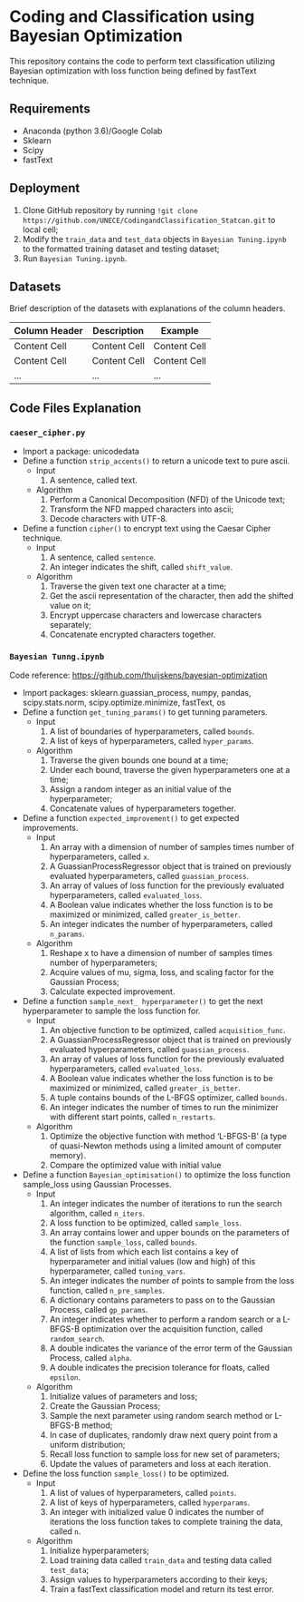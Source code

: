 # Coding and Classification using Bayesian Optimization 
This repository contains the code to perform text classification utilizing Bayesian optimization with loss function being defined by fastText technique. 

## Requirements
* Anaconda (python 3.6)/Google Colab
* Sklearn
* Scipy
* fastText

## Deployment
1.  Clone GitHub repository by running `!git clone https://github.com/UNECE/CodingandClassification_Statcan.git` to local cell; 
2.	Modify the `train_data` and `test_data` objects in `Bayesian Tuning.ipynb` to the formatted training dataset and testing dataset;
3.	Run `Bayesian Tuning.ipynb`.

## Datasets
Brief description of the datasets with explanations of the column headers.

| Column Header  | Description | Example |
| ------------- | ------------- |------------- |
| Content Cell  | Content Cell  | Content Cell  |
| Content Cell  | Content Cell  | Content Cell  |
| ...  | ...  | ...  |

## Code Files Explanation

### `caeser_cipher.py`
* Import a package: unicodedata
* Define a function `strip_accents()` to return a unicode text to pure ascii. 
   * Input
      1. A sentence, called text.
  * Algorithm
      1. Perform a Canonical Decomposition (NFD) of the Unicode text;
      2. Transform the NFD mapped characters into ascii;
      3.  Decode characters with UTF-8.
* Define a function `cipher()` to encrypt text using the Caesar Cipher technique.
   * Input
      1.	A sentence, called `sentence`.
      2.	An integer indicates the shift, called `shift_value`.
   * Algorithm
      1.	Traverse the given text one character at a time;
      2.	Get the ascii representation of the character, then add the shifted value on it;
      3.	Encrypt uppercase characters and lowercase characters separately;
      4.	Concatenate encrypted characters together.

### `Bayesian Tunng.ipynb`
Code reference: https://github.com/thuijskens/bayesian-optimization
* Import packages: sklearn.guassian_process, numpy, pandas, scipy.stats.norm, scipy.optimize.minimize, fastText, os
* Define a function `get_tuning_params()` to get tunning parameters.
   * Input
      1.	A list of boundaries of hyperparameters, called `bounds`.
      2.	A list of keys of hyperparameters, called `hyper_params`.
   * Algorithm
     1.	Traverse the given bounds one bound at a time;
     2.	Under each bound, traverse the given hyperparameters one at a time;
     3.	Assign a random integer as an initial value of the hyperparameter;
     4.	Concatenate values of hyperparameters together. 
* Define a function `expected_improvement()` to get expected improvements.
   * Input
      1.	An array with a dimension of number of samples times number of hyperparameters, called `x`.
      2.	A GuassianProcessRegressor object that is trained on previously evaluated hyperparameters, called `guassian_process`.
      3.	An array of values of loss function for the previously evaluated hyperparameters, called `evaluated_loss`.
      4.	A Boolean value indicates whether the loss function is to be maximized or minimized, called `greater_is_better`.
      5.	An integer indicates the number of hyperparameters, called `n_params`.
   * Algorithm
      1.	Reshape x to have a dimension of number of samples times number of hyperparameters;
      2.	Acquire values of mu, sigma, loss, and scaling factor for the Gaussian Process;
      3.	Calculate expected improvement.
* Define a function `sample_next_ hyperparameter()` to get the next hyperparameter to sample the loss function for. 
   * Input
      1.	An objective function to be optimized, called `acquisition_func`.
      2.	A GuassianProcessRegressor object that is trained on previously evaluated hyperparameters, called `guassian_process`.
      3.	An array of values of loss function for the previously evaluated hyperparameters, called `evaluated_loss`.
      4. A Boolean value indicates whether the loss function is to be maximized or minimized, called `greater_is_better`.
      5. A tuple contains bounds of the L-BFGS optimizer, called `bounds`.
      6.	An integer indicates the number of times to run the minimizer with different start points, called `n_restarts`.
   * Algorithm
      1.	Optimize the objective function with method ‘L-BFGS-B’ (a type of quasi-Newton methods using a limited amount of computer memory).
      2.	Compare the optimized value with initial value
* Define a function `Bayesian_optimisation()` to optimize the loss function sample_loss using Gaussian Processes. 
   * Input
      1.	An integer indicates the number of iterations to run the search algorithm, called `n_iters`.
      2.	A loss function to be optimized, called `sample_loss`.
      3.	An array contains lower and upper bounds on the parameters of the function `sample_loss`, called `bounds`.
      4.	A list of lists from which each list contains a key of hyperparameter and initial values (low and high) of this hyperparameter, called `tuning_vars`.
      5.	An integer indicates the number of points to sample from the loss function, called `n_pre_samples`.
      6.	A dictionary contains parameters to pass on to the Gaussian Process, called `gp_params`.
      7.	An integer indicates whether to perform a random search or a L-BFGS-B optimization over the acquisition function, called `random_search`.
      8.	A double indicates the variance of the error term of the Gaussian Process, called `alpha`.
      9.	A double indicates the precision tolerance for floats, called `epsilon`.
   * Algorithm
      1.	Initialize values of parameters and loss;
      2.	Create the Gaussian Process;
      3.	Sample the next parameter using random search method or L-BFGS-B method;
      4.	In case of duplicates, randomly draw next query point from a uniform distribution;
      5.	Recall loss function to sample loss for new set of parameters;
      6. Update the values of parameters and loss at each iteration.
* Define the loss function `sample_loss()` to be optimized. 
   * Input
      1.	A list of values of hyperparameters, called `points`.
      2.	A list of keys of hyperparameters, called `hyperparams`.
      3.	An integer with initialized value 0 indicates the number of iterations the loss function takes to complete training the data, called `n`.
   * Algorithm
      1.	Initialize hyperparameters;
      2.	Load training data called `train_data` and testing data called `test_data`;
      3.	Assign values to hyperparameters according to their keys;
      4.	Train a fastText classification model and return its test error.

